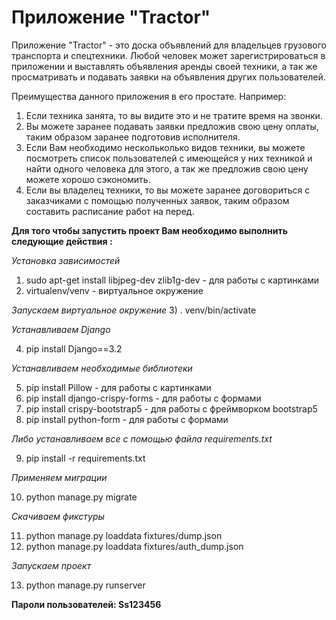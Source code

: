 # Приложение "Tractor"

Приложение "Tractor" - это доска объявлений для владельцев грузового транспорта и спецтехники. Любой человек может 
зарегистрироваться в приложении и выставлять объявления аренды своей техники, а так же просматривать и подавать заявки 
на объявления других пользователей. 

Преимущества данного приложения в его простате. Например:
1) Если техника занята, то вы видите это и не тратите время на звонки.
2) Вы можете заранее подавать заявки предложив свою цену оплаты, таким образом заранее подготовив исполнителя.
3) Если Вам необходимо нескольколько видов техники, вы можете посмотреть список пользователей с имеющейся у них 
техникой и найти одного человека для этого, а так же предложив свою цену можете хорошо сэкономить.
4) Если вы владелец техники, то вы можете заранее договориться с заказчиками с помощью полученных заявок, таким образом 
составить расписание работ на перед.

**Для того чтобы запустить проект Вам необходимо выполнить следующие действия :**

*Установка зависимостей*
1) sudo apt-get install libjpeg-dev zlib1g-dev - для работы с картинками
2) virtualenv/venv - виртуальное окружение

*Запускаем виртуальное окружение*
3) . venv/bin/activate

*Устанавливаем Django*

4) pip install Django==3.2

*Устанавливаем необходимые библиотеки*

5) pip install Pillow - для работы с картинками
6) pip install django-crispy-forms - для работы с формами
7) pip install crispy-bootstrap5 - для работы с фреймворком bootstrap5
8) pip install python-form - для работы с формами

*Либо устанавливаем все с помощью файла requirements.txt*

9) pip install -r requirements.txt

*Применяем миграции*

10) python manage.py migrate

*Скачиваем фикстуры*

11) python manage.py loaddata fixtures/dump.json
12) python manage.py loaddata fixtures/auth_dump.json

*Запускаем проект*

13) python manage.py runserver

**Пароли пользователей: Ss123456**